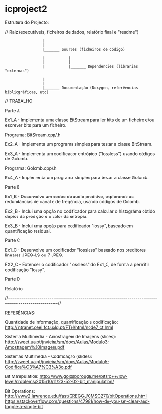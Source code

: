 # icproject2

Estrutura do Projecto:

//
Raiz (executáveis, ficheiros de dados, relatório final e "readme")

                     |
                     |
                     |_______ Sources (ficheiros de código)
                     
                     |           |
                     |           |
                     |           |_______ Dependencies (librarias "externas")
                     
                     |
                     |
                     |_______ Documentação (Doxygen, referêencias bibliográficas, etc)

//
TRABALHO

Parte A

Ex1_A - Implementa uma classe BitStream para ler bits de um ficheiro e/ou escrever bits para um ficheiro.

  Programa: BitStream.cpp/.h

Ex2_A - Implementa um programa simples para testar a classe BitStream.

Ex3_A - Implementa um codificador entrópico ("lossless") usando códigos de Golomb.

  Programa: Golomb.cpp/.h

Ex4_A - Implementa um programa simples para testar a classe Golomb.

Parte B

Ex1_B - Desenvolve um codec de audio preditivo, explorando as redundâncias de canal e de freqência, usando códigos de Golomb.

Ex2_B - Inclui uma opção no codificador para calcular o histográma obtido depios da predição e o valor da entropia.

Ex3_B - Inclui uma opção para codificador "lossy", baseado em quantificação residual.

Parte C

Ex1_C - Desenvolve um codificador "lossless" baseado nos preditores lineares JPEG-LS ou 7 JPEG.

EX2_C - Extender o codificador "lossless" do Ex1_C, de forma a permitir codificação "lossy".

Parte D

Relatório

//-------------------------------------------------------------------------------------------------------//

REFERÊNCIAS:

Quantidade de informação, quantificação e codificação: http://intranet.deei.fct.ualg.pt/FTel/html/node7_ct.html

Sistema Multimédia - Amostragem de Imagens (slides): http://sweet.ua.pt/jnvieira/sm/docs/Aulas/Modulo3-Amostragem%20Imagem.pdf

Sistemas Multimédia - Codificação  (slides): http://sweet.ua.pt/jnvieira/sm/docs/Aulas/Modulo5-Codifica%C3%A7%C3%A3o.pdf

Bit Manipulation: http://www.goldsborough.me/bits/c++/low-level/problems/2015/10/11/23-52-02-bit_manipulation/

Bit Operations: http://www2.lawrence.edu/fast/GREGGJ/CMSC270/bitOperations.html
                https://stackoverflow.com/questions/47981/how-do-you-set-clear-and-toggle-a-single-bit
